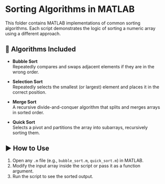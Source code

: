 # Sorting Algorithms in MATLAB

This folder contains MATLAB implementations of common sorting algorithms. Each script demonstrates the logic of sorting a numeric array using a different approach.

## 📌 Algorithms Included

- **Bubble Sort**  
  Repeatedly compares and swaps adjacent elements if they are in the wrong order.

- **Selection Sort**  
  Repeatedly selects the smallest (or largest) element and places it in the correct position.

- **Merge Sort**  
  A recursive divide-and-conquer algorithm that splits and merges arrays in sorted order.

- **Quick Sort**  
  Selects a pivot and partitions the array into subarrays, recursively sorting them.

## ▶️ How to Use

1. Open any `.m` file (e.g., `bubble_sort.m`, `quick_sort.m`) in MATLAB.
2. Modify the input array inside the script or pass it as a function argument.
3. Run the script to see the sorted output.




